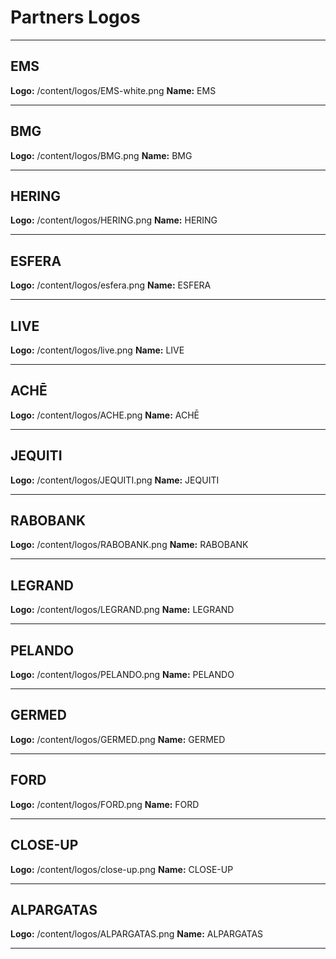# Partners Logos

---

## EMS
**Logo:** /content/logos/EMS-white.png
**Name:** EMS

---

## BMG
**Logo:** /content/logos/BMG.png
**Name:** BMG

---

## HERING
**Logo:** /content/logos/HERING.png
**Name:** HERING

---

## ESFERA
**Logo:** /content/logos/esfera.png
**Name:** ESFERA

---

## LIVE
**Logo:** /content/logos/live.png
**Name:** LIVE

---

## ACHĒ
**Logo:** /content/logos/ACHE.png
**Name:** ACHĒ

---

## JEQUITI
**Logo:** /content/logos/JEQUITI.png
**Name:** JEQUITI

---

## RABOBANK
**Logo:** /content/logos/RABOBANK.png
**Name:** RABOBANK

---

## LEGRAND
**Logo:** /content/logos/LEGRAND.png
**Name:** LEGRAND

---

## PELANDO
**Logo:** /content/logos/PELANDO.png
**Name:** PELANDO

---

## GERMED
**Logo:** /content/logos/GERMED.png
**Name:** GERMED

---

## FORD
**Logo:** /content/logos/FORD.png
**Name:** FORD

---

## CLOSE-UP
**Logo:** /content/logos/close-up.png
**Name:** CLOSE-UP

---

## ALPARGATAS
**Logo:** /content/logos/ALPARGATAS.png
**Name:** ALPARGATAS

---
